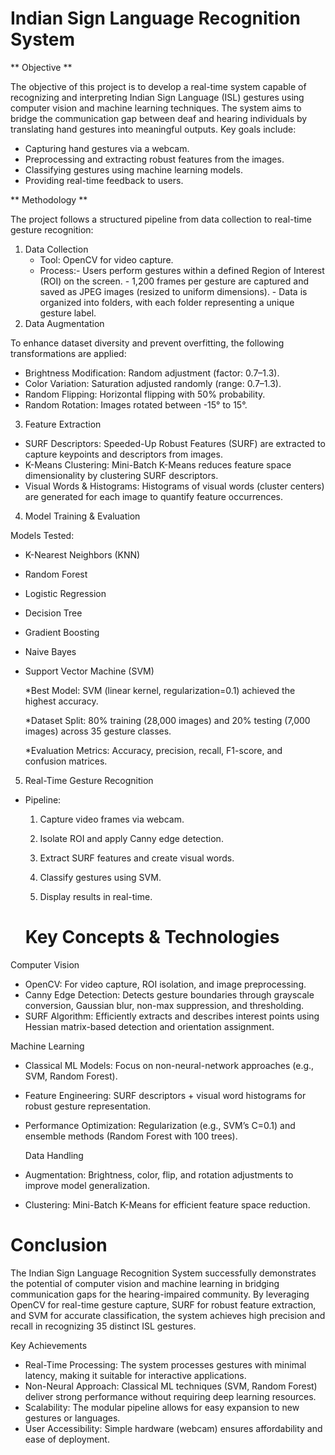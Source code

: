 # Indian Sign Language Recognition System

** Objective **

The objective of this project is to develop a real-time system capable of recognizing and interpreting Indian Sign Language (ISL) gestures using computer vision and machine learning techniques. The system aims to bridge the communication gap between deaf and hearing individuals by translating hand gestures into meaningful outputs. Key goals include:

- Capturing hand gestures via a webcam.
- Preprocessing and extracting robust features from the images.
- Classifying gestures using machine learning models.
- Providing real-time feedback to users.

** Methodology **
  
  The project follows a structured pipeline from data collection to real-time gesture recognition:
  1. Data Collection
     - Tool: OpenCV for video capture.
     - Process:- Users perform gestures within a defined Region of Interest (ROI) on the screen.
               - 1,200 frames per gesture are captured and saved as JPEG images (resized to uniform dimensions).
               - Data is organized into folders, with each folder representing a unique gesture label.
  2. Data Augmentation
     
To enhance dataset diversity and prevent overfitting, the following transformations are applied:

- Brightness Modification: Random adjustment (factor: 0.7–1.3).
- Color Variation: Saturation adjusted randomly (range: 0.7–1.3).
- Random Flipping: Horizontal flipping with 50% probability.
- Random Rotation: Images rotated between -15° to 15°.

3.  Feature Extraction

- SURF Descriptors: Speeded-Up Robust Features (SURF) are extracted to capture keypoints and descriptors from images.
- K-Means Clustering: Mini-Batch K-Means reduces feature space dimensionality by clustering SURF descriptors.
- Visual Words & Histograms: Histograms of visual words (cluster centers) are generated for each image to quantify feature occurrences.

4. Model Training & Evaluation

Models Tested:

- K-Nearest Neighbors (KNN)
- Random Forest
- Logistic Regression
- Decision Tree
- Gradient Boosting
- Naive Bayes
- Support Vector Machine (SVM)
  
  *Best Model: SVM (linear kernel, regularization=0.1) achieved the highest accuracy.
  
  *Dataset Split: 80% training (28,000 images) and 20% testing (7,000 images) across 35 gesture classes.
  
  *Evaluation Metrics: Accuracy, precision, recall, F1-score, and confusion matrices.

5. Real-Time Gesture Recognition
- Pipeline:
   1. Capture video frames via webcam.
  
  2. Isolate ROI and apply Canny edge detection.
  
  3. Extract SURF features and create visual words.
  
  4. Classify gestures using SVM.
  
  5. Display results in real-time.

  # Key Concepts & Technologies

Computer Vision
- OpenCV: For video capture, ROI isolation, and image preprocessing.
- Canny Edge Detection: Detects gesture boundaries through grayscale conversion, Gaussian blur, non-max suppression, and thresholding.
- SURF Algorithm: Efficiently extracts and describes interest points using Hessian matrix-based detection and orientation assignment.

Machine Learning
- Classical ML Models: Focus on non-neural-network approaches (e.g., SVM, Random Forest).
- Feature Engineering: SURF descriptors + visual word histograms for robust gesture representation.
- Performance Optimization: Regularization (e.g., SVM’s C=0.1) and ensemble methods (Random Forest with 100 trees).

  Data Handling
- Augmentation: Brightness, color, flip, and rotation adjustments to improve model generalization.
- Clustering: Mini-Batch K-Means for efficient feature space reduction.

# Conclusion
The Indian Sign Language Recognition System successfully demonstrates the potential of computer vision and machine learning in bridging communication gaps for the hearing-impaired community. By leveraging OpenCV for real-time gesture capture, SURF for robust feature extraction, and SVM for accurate classification, the system achieves high precision and recall in recognizing 35 distinct ISL gestures.

Key Achievements
- Real-Time Processing: The system processes gestures with minimal latency, making it suitable for interactive applications.
- Non-Neural Approach: Classical ML techniques (SVM, Random Forest) deliver strong performance without requiring deep learning resources.
- Scalability: The modular pipeline allows for easy expansion to new gestures or languages.
-  User Accessibility: Simple hardware (webcam) ensures affordability and ease of deployment.
